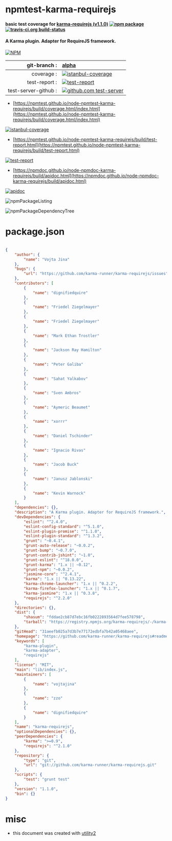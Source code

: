 # npmtest-karma-requirejs

#### basic test coverage for  [karma-requirejs (v1.1.0)](https://github.com/karma-runner/karma-requirejs#readme)  [![npm package](https://img.shields.io/npm/v/npmtest-karma-requirejs.svg?style=flat-square)](https://www.npmjs.org/package/npmtest-karma-requirejs) [![travis-ci.org build-status](https://api.travis-ci.org/npmtest/node-npmtest-karma-requirejs.svg)](https://travis-ci.org/npmtest/node-npmtest-karma-requirejs)

#### A Karma plugin. Adapter for RequireJS framework.

[![NPM](https://nodei.co/npm/karma-requirejs.png?downloads=true&downloadRank=true&stars=true)](https://www.npmjs.com/package/karma-requirejs)

| git-branch : | [alpha](https://github.com/npmtest/node-npmtest-karma-requirejs/tree/alpha)|
|--:|:--|
| coverage : | [![istanbul-coverage](https://npmtest.github.io/node-npmtest-karma-requirejs/build/coverage.badge.svg)](https://npmtest.github.io/node-npmtest-karma-requirejs/build/coverage.html/index.html)|
| test-report : | [![test-report](https://npmtest.github.io/node-npmtest-karma-requirejs/build/test-report.badge.svg)](https://npmtest.github.io/node-npmtest-karma-requirejs/build/test-report.html)|
| test-server-github : | [![github.com test-server](https://npmtest.github.io/node-npmtest-karma-requirejs/GitHub-Mark-32px.png)](https://npmtest.github.io/node-npmtest-karma-requirejs/build/app/index.html) | | build-artifacts : | [![build-artifacts](https://npmtest.github.io/node-npmtest-karma-requirejs/glyphicons_144_folder_open.png)](https://github.com/npmtest/node-npmtest-karma-requirejs/tree/gh-pages/build)|

- [https://npmtest.github.io/node-npmtest-karma-requirejs/build/coverage.html/index.html](https://npmtest.github.io/node-npmtest-karma-requirejs/build/coverage.html/index.html)

[![istanbul-coverage](https://npmtest.github.io/node-npmtest-karma-requirejs/build/screenCapture.buildCi.browser.%252Ftmp%252Fbuild%252Fcoverage.lib.html.png)](https://npmtest.github.io/node-npmtest-karma-requirejs/build/coverage.html/index.html)

- [https://npmtest.github.io/node-npmtest-karma-requirejs/build/test-report.html](https://npmtest.github.io/node-npmtest-karma-requirejs/build/test-report.html)

[![test-report](https://npmtest.github.io/node-npmtest-karma-requirejs/build/screenCapture.buildCi.browser.%252Ftmp%252Fbuild%252Ftest-report.html.png)](https://npmtest.github.io/node-npmtest-karma-requirejs/build/test-report.html)

- [https://npmdoc.github.io/node-npmdoc-karma-requirejs/build/apidoc.html](https://npmdoc.github.io/node-npmdoc-karma-requirejs/build/apidoc.html)

[![apidoc](https://npmdoc.github.io/node-npmdoc-karma-requirejs/build/screenCapture.buildCi.browser.%252Ftmp%252Fbuild%252Fapidoc.html.png)](https://npmdoc.github.io/node-npmdoc-karma-requirejs/build/apidoc.html)

![npmPackageListing](https://npmtest.github.io/node-npmtest-karma-requirejs/build/screenCapture.npmPackageListing.svg)

![npmPackageDependencyTree](https://npmtest.github.io/node-npmtest-karma-requirejs/build/screenCapture.npmPackageDependencyTree.svg)



# package.json

```json

{
    "author": {
        "name": "Vojta Jina"
    },
    "bugs": {
        "url": "https://github.com/karma-runner/karma-requirejs/issues"
    },
    "contributors": [
        {
            "name": "dignifiedquire"
        },
        {
            "name": "Friedel Ziegelmayer"
        },
        {
            "name": "Friedel Ziegelmayer"
        },
        {
            "name": "Mark Ethan Trostler"
        },
        {
            "name": "Jackson Ray Hamilton"
        },
        {
            "name": "Peter Galiba"
        },
        {
            "name": "Sahat Yalkabov"
        },
        {
            "name": "Sven Ambros"
        },
        {
            "name": "Aymeric Beaumet"
        },
        {
            "name": "xorrr"
        },
        {
            "name": "Daniel Tschinder"
        },
        {
            "name": "Ignacio Rivas"
        },
        {
            "name": "Jacob Buck"
        },
        {
            "name": "Janusz Jablonski"
        },
        {
            "name": "Kevin Warnock"
        }
    ],
    "dependencies": {},
    "description": "A Karma plugin. Adapter for RequireJS framework.",
    "devDependencies": {
        "eslint": "^2.4.0",
        "eslint-config-standard": "^5.1.0",
        "eslint-plugin-promise": "^1.1.0",
        "eslint-plugin-standard": "^1.3.2",
        "grunt": "~0.4.1",
        "grunt-auto-release": "~0.0.2",
        "grunt-bump": "~0.7.0",
        "grunt-contrib-jshint": "~1.0",
        "grunt-eslint": "^18.0.0",
        "grunt-karma": "1.x || ~0.12",
        "grunt-npm": "~0.0.2",
        "jasmine-core": "^2.4.1",
        "karma": "1.x || ^0.13.22",
        "karma-chrome-launcher": "1.x || ^0.2.2",
        "karma-firefox-launcher": "1.x || ^0.1.7",
        "karma-jasmine": "1.x || ^0.3.8",
        "requirejs": "^2.2.0"
    },
    "directories": {},
    "dist": {
        "shasum": "fddae2cb87d7ebc16fb0222893564d7fee578798",
        "tarball": "https://registry.npmjs.org/karma-requirejs/-/karma-requirejs-1.1.0.tgz"
    },
    "gitHead": "31aeefb025a7d3b7e77172edbfa7b42a05468aee",
    "homepage": "https://github.com/karma-runner/karma-requirejs#readme",
    "keywords": [
        "karma-plugin",
        "karma-adapter",
        "requirejs"
    ],
    "license": "MIT",
    "main": "lib/index.js",
    "maintainers": [
        {
            "name": "vojtajina"
        },
        {
            "name": "zzo"
        },
        {
            "name": "dignifiedquire"
        }
    ],
    "name": "karma-requirejs",
    "optionalDependencies": {},
    "peerDependencies": {
        "karma": ">=0.9",
        "requirejs": "^2.1.0"
    },
    "repository": {
        "type": "git",
        "url": "git://github.com/karma-runner/karma-requirejs.git"
    },
    "scripts": {
        "test": "grunt test"
    },
    "version": "1.1.0",
    "bin": {}
}
```



# misc
- this document was created with [utility2](https://github.com/kaizhu256/node-utility2)
